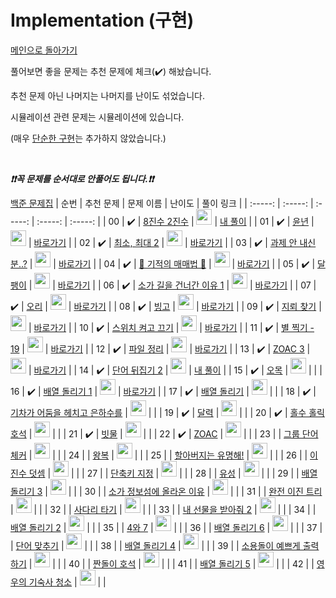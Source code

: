 # Implementation (구현)

[메인으로 돌아가기](https://github.com/tony9402/baekjoon)

풀어보면 좋을 문제는 추천 문제에 체크(:heavy_check_mark:) 해놨습니다.

추천 문제 아닌 나머지는 나머지를 난이도 섞었습니다.

시뮬레이션 관련 문제는 시뮬레이션에 있습니다.

(매우 [단순한 구현](https://www.acmicpc.net/problem/1000)는 추가하지 않았습니다.)

<br>

***❗️❗️꼭 문제를 순서대로 안풀어도 됩니다.❗️❗️***

[백준 문제집](https://www.acmicpc.net/workbook/view/6783)
|          순번          |        추천 문제         |        문제 이름         |         난이도          |        풀이 링크         |
| :-----: | :-----: | :-----: | :-----: | :-----: |
| 00 |  :heavy_check_mark:  | <a href="http://boj.kr/1212" target="_blank">8진수 2진수</a> | <img height="25px" width="25px=" src="https://static.solved.ac/tier_small/2.svg"/> | <a href="https://haerang94.tistory.com/365">내 풀이</a> |
| 01 |  :heavy_check_mark:  | <a href="http://boj.kr/2753" target="_blank">윤년</a> | <img height="25px" width="25px=" src="https://static.solved.ac/tier_small/2.svg"/> | <a href="">바로가기</a> |
| 02 |  :heavy_check_mark:  | <a href="http://boj.kr/20053" target="_blank">최소, 최대 2</a> | <img height="25px" width="25px=" src="https://static.solved.ac/tier_small/3.svg"/> | <a href="3">바로가기</a> |
| 03 |  :heavy_check_mark:  | <a href="http://boj.kr/5597" target="_blank">과제 안 내신 분..?</a> | <img height="25px" width="25px=" src="https://static.solved.ac/tier_small/4.svg"/> | <a href="">바로가기</a> |
| 04 |  :heavy_check_mark:  | <a href="http://boj.kr/20546" target="_blank">🐜 기적의 매매법 🐜</a> | <img height="25px" width="25px=" src="https://static.solved.ac/tier_small/4.svg"/> | <a href="">바로가기</a> |
| 05 |  :heavy_check_mark:  | <a href="http://boj.kr/1913" target="_blank">달팽이</a> | <img height="25px" width="25px=" src="https://static.solved.ac/tier_small/6.svg"/> | <a href="">바로가기</a> |
| 06 |  :heavy_check_mark:  | <a href="http://boj.kr/14467" target="_blank">소가 길을 건너간 이유 1</a> | <img height="25px" width="25px=" src="https://static.solved.ac/tier_small/6.svg"/> | <a href="">바로가기</a> |
| 07 |  :heavy_check_mark:  | <a href="http://boj.kr/12933" target="_blank">오리</a> | <img height="25px" width="25px=" src="https://static.solved.ac/tier_small/6.svg"/> | <a href="">바로가기</a> |
| 08 |  :heavy_check_mark:  | <a href="http://boj.kr/2578" target="_blank">빙고</a> | <img height="25px" width="25px=" src="https://static.solved.ac/tier_small/6.svg"/> | <a href="./../solution/implementation/2578">바로가기</a> |
| 09 |  :heavy_check_mark:  | <a href="http://boj.kr/4396" target="_blank">지뢰 찾기</a> | <img height="25px" width="25px=" src="https://static.solved.ac/tier_small/6.svg"/> | <a href="./../solution/implementation/4396">바로가기</a> |
| 10 |  :heavy_check_mark:  | <a href="http://boj.kr/1244" target="_blank">스위치 켜고 끄기</a> | <img height="25px" width="25px=" src="https://static.solved.ac/tier_small/7.svg"/> | <a href="./../solution/implementation/1244">바로가기</a> |
| 11 |  :heavy_check_mark:  | <a href="http://boj.kr/10994" target="_blank">별 찍기 - 19</a> | <img height="25px" width="25px=" src="https://static.solved.ac/tier_small/7.svg"/> | <a href="./../solution/implementation/10994">바로가기</a> |
| 12 |  :heavy_check_mark:  | <a href="http://boj.kr/20291" target="_blank">파일 정리</a> | <img height="25px" width="25px=" src="https://static.solved.ac/tier_small/7.svg"/> | <a href="./../solution/implementation/20291">바로가기</a> |
| 13 |  :heavy_check_mark:  | <a href="http://boj.kr/20436" target="_blank">ZOAC 3</a> | <img height="25px" width="25px=" src="https://static.solved.ac/tier_small/7.svg"/> | <a href="./../solution/implementation/20436">바로가기</a> |
| 14 |  :heavy_check_mark:  | <a href="http://boj.kr/17413" target="_blank">단어 뒤집기 2</a> | <img height="25px" width="25px=" src="https://static.solved.ac/tier_small/8.svg"/> | <a href="https://haerang94.tistory.com/373">내 풀이</a> |
| 15 |  :heavy_check_mark:  | <a href="http://boj.kr/2615" target="_blank">오목</a> | <img height="25px" width="25px=" src="https://static.solved.ac/tier_small/8.svg"/> |                      |
| 16 |  :heavy_check_mark:  | <a href="http://boj.kr/16926" target="_blank">배열 돌리기 1</a> | <img height="25px" width="25px=" src="https://static.solved.ac/tier_small/8.svg"/> | <a href="./../solution/implementation/16926">바로가기</a> |
| 17 |  :heavy_check_mark:  | <a href="http://boj.kr/17276" target="_blank">배열 돌리기</a> | <img height="25px" width="25px=" src="https://static.solved.ac/tier_small/9.svg"/> |                      |
| 18 |  :heavy_check_mark:  | <a href="http://boj.kr/15787" target="_blank">기차가 어둠을 헤치고 은하수를</a> | <img height="25px" width="25px=" src="https://static.solved.ac/tier_small/9.svg"/> |                      |
| 19 |  :heavy_check_mark:  | <a href="http://boj.kr/20207" target="_blank">달력</a> | <img height="25px" width="25px=" src="https://static.solved.ac/tier_small/10.svg"/> |                      |
| 20 |  :heavy_check_mark:  | <a href="http://boj.kr/20164" target="_blank">홀수 홀릭 호석</a> | <img height="25px" width="25px=" src="https://static.solved.ac/tier_small/11.svg"/> |                      |
| 21 |  :heavy_check_mark:  | <a href="http://boj.kr/14719" target="_blank">빗물</a> | <img height="25px" width="25px=" src="https://static.solved.ac/tier_small/11.svg"/> |                      |
| 22 |  :heavy_check_mark:  | <a href="http://boj.kr/16719" target="_blank">ZOAC</a> | <img height="25px" width="25px=" src="https://static.solved.ac/tier_small/11.svg"/> |                      |
| 23 |                      | <a href="http://boj.kr/1316" target="_blank">그룹 단어 체커</a> | <img height="25px" width="25px=" src="https://static.solved.ac/tier_small/6.svg"/> |                      |
| 24 |                      | <a href="http://boj.kr/18311" target="_blank">왕복</a> | <img height="25px" width="25px=" src="https://static.solved.ac/tier_small/6.svg"/> |                      |
| 25 |                      | <a href="http://boj.kr/5766" target="_blank">할아버지는 유명해!</a> | <img height="25px" width="25px=" src="https://static.solved.ac/tier_small/7.svg"/> |                      |
| 26 |                      | <a href="http://boj.kr/2729" target="_blank">이진수 덧셈</a> | <img height="25px" width="25px=" src="https://static.solved.ac/tier_small/8.svg"/> |                      |
| 27 |                      | <a href="http://boj.kr/1283" target="_blank">단축키 지정</a> | <img height="25px" width="25px=" src="https://static.solved.ac/tier_small/8.svg"/> |                      |
| 28 |                      | <a href="http://boj.kr/10703" target="_blank">유성</a> | <img height="25px" width="25px=" src="https://static.solved.ac/tier_small/8.svg"/> |                      |
| 29 |                      | <a href="http://boj.kr/16935" target="_blank">배열 돌리기 3</a> | <img height="25px" width="25px=" src="https://static.solved.ac/tier_small/9.svg"/> |                      |
| 30 |                      | <a href="http://boj.kr/17128" target="_blank">소가 정보섬에 올라온 이유</a> | <img height="25px" width="25px=" src="https://static.solved.ac/tier_small/9.svg"/> |                      |
| 31 |                      | <a href="http://boj.kr/9934" target="_blank">완전 이진 트리</a> | <img height="25px" width="25px=" src="https://static.solved.ac/tier_small/9.svg"/> |                      |
| 32 |                      | <a href="http://boj.kr/2469" target="_blank">사다리 타기</a> | <img height="25px" width="25px=" src="https://static.solved.ac/tier_small/9.svg"/> |                      |
| 33 |                      | <a href="http://boj.kr/15886" target="_blank">내 선물을 받아줘 2</a> | <img height="25px" width="25px=" src="https://static.solved.ac/tier_small/9.svg"/> |                      |
| 34 |                      | <a href="http://boj.kr/16927" target="_blank">배열 돌리기 2</a> | <img height="25px" width="25px=" src="https://static.solved.ac/tier_small/10.svg"/> |                      |
| 35 |                      | <a href="http://boj.kr/2877" target="_blank">4와 7</a> | <img height="25px" width="25px=" src="https://static.solved.ac/tier_small/10.svg"/> |                      |
| 36 |                      | <a href="http://boj.kr/20327" target="_blank">배열 돌리기 6</a> | <img height="25px" width="25px=" src="https://static.solved.ac/tier_small/11.svg"/> |                      |
| 37 |                      | <a href="http://boj.kr/9081" target="_blank">단어 맞추기</a> | <img height="25px" width="25px=" src="https://static.solved.ac/tier_small/11.svg"/> |                      |
| 38 |                      | <a href="http://boj.kr/17406" target="_blank">배열 돌리기 4</a> | <img height="25px" width="25px=" src="https://static.solved.ac/tier_small/12.svg"/> |                      |
| 39 |                      | <a href="http://boj.kr/1022" target="_blank">소용돌이 예쁘게 출력하기</a> | <img height="25px" width="25px=" src="https://static.solved.ac/tier_small/12.svg"/> |                      |
| 40 |                      | <a href="http://boj.kr/21277" target="_blank">짠돌이 호석</a> | <img height="25px" width="25px=" src="https://static.solved.ac/tier_small/13.svg"/> |                      |
| 41 |                      | <a href="http://boj.kr/17470" target="_blank">배열 돌리기 5</a> | <img height="25px" width="25px=" src="https://static.solved.ac/tier_small/15.svg"/> |                      |
| 42 |                      | <a href="http://boj.kr/15806" target="_blank">영우의 기숙사 청소</a> | <img height="25px" width="25px=" src="https://static.solved.ac/tier_small/15.svg"/> |                      |
